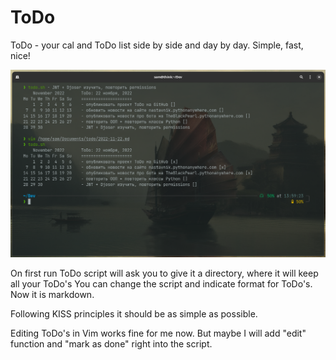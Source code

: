 # ToDo
ToDo - your cal and ToDo list side by side and day by day. Simple, fast, nice!

![](https://github.com/sergey-samoylov/ToDo/blob/main/ToDo_workflow.png)

On first run ToDo script will ask you to give it a directory, where it will keep all your ToDo's
You can change the script and indicate format for ToDo's. Now it is markdown.

Following KISS principles it should be as simple as possible.

Editing ToDo's in Vim works fine for me now. But maybe I will add "edit" function and "mark as done" right into the script.

